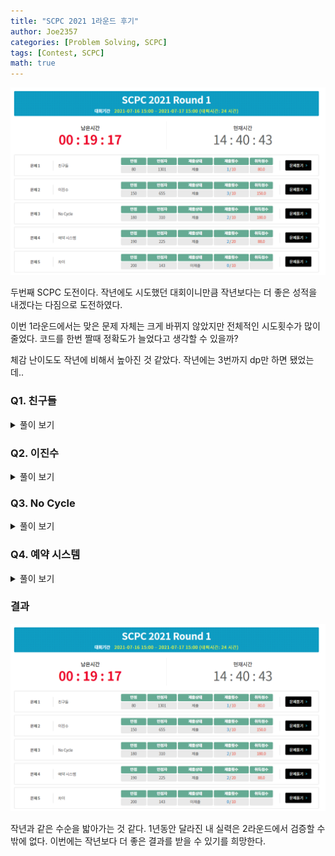 ```yaml
---
title: "SCPC 2021 1라운드 후기"
author: Joe2357
categories: [Problem Solving, SCPC]
tags: [Contest, SCPC]
math: true
---
```


![scpc 1round_1](https://github.com/Joe2357/Joe2357.github.io/blob/main/assets/img/post/review/scpc/2021/scpc_1.png?raw=true)

두번째 SCPC 도전이다. 작년에도 시도했던 대회이니만큼 작년보다는 더 좋은 성적을 내겠다는 다짐으로 도전하였다.

이번 1라운드에서는 맞은 문제 자체는 크게 바뀌지 않았지만 전체적인 시도횟수가 많이 줄었다. 코드를 한번 짤때 정확도가 늘었다고 생각할 수 있을까?

체감 난이도도 작년에 비해서 높아진 것 같았다. 작년에는 3번까지 dp만 하면 됐었는데..

### Q1. 친구들

<details markdown="1"><summary>풀이 보기</summary>

> 시도 횟수 : 1 / 10  
> 점수 : Pass ( 80 / 80, 0.18134 )

#### 풀이

문제를 처음 보자마자 유니온파인드 문제임을 직감했다. 한 사람이 "이 사람과 나는 친구관계다" 라는 정보를 담은 배열이 주어지고, 그것은 단방향이어도 상관없으므로, 정보가 주어질 때마다 두개의 집합을 합쳐 친구관계를 모아버리면 된다. 끝까지 수행한 이후 남는 집합의 개수가 정답이 된다.

다른 풀이로는 dfs를 이용한 visit를 이용하는 방법이 있다고 한다. 내 방식보다 훨씬 빠른 수행시간을 보일 수 있을 것 같은데, 이후에 재시도할 때 시도해봐야겠다.

#### 소스코드

```c
#include <stdio.h>

typedef char bool;
const bool true = 1;
const bool false = 0;
#define MAX (int)(1e5 + 1)

int parent[MAX];
int input[MAX];
int result;

int find(int x) {
    if (parent[x] == x) {
        return x;
    } else {
        return parent[x] = find(parent[x]);
    }
}

bool merge(int a, int b) {
    int x = find(a), y = find(b);
    if (x == y) {
        return false;
    } else {
        if (x > y) {
            parent[a] = parent[x] = y;
        } else {
            parent[b] = parent[y] = x;
        }
        return true;
    }
}

int main() {
    int testcase;
    scanf("%d", &testcase);
    for (int T = 1; T <= testcase; ++T) {
        int n;
        scanf("%d", &n);
        result = n;
        for (int i = 1; i <= n; ++i) {
            parent[i] = i;
            scanf("%d", input + i);
        }

        for (int i = 1; i <= n; ++i) {
            if (i + input[i] <= n) {
                result -= merge(i, i + input[i]);
            }
        }

        printf("Case #%d\n%d\n", T, result);
    }
    return 0;
}
```

</details>

### Q2. 이진수

<details markdown="1"><summary>풀이 보기</summary>

> 시도 횟수 : 3 / 10  
> 점수 : Pass ( 150 / 150, 0.03875 )

#### 풀이

정확한 풀이방식이 떠오르지 않는다. 수많은 if문에서 볼 수 있듯이, case work로 풀어낸 문제이다.

우선 문제 조건에 따라 정답을 도출하는 경우를 2가지로 나눌 수 있다.

1. $t$가 $n$의 절반보다 작거나 같은 경우
2. $t$가 $n$의 절반보다 큰 경우



우선 1번 상황에서의 풀이 방식은 아래와 같다.

- B의 배열의 값에 따라 A의 배열 값이 정해지는 구간이 존재한다. 그 부분은 값을 미리 지정한다. ( 첫 2개의 for문 )
- 다음으로는 배열을 모두 순회하며 값을 지정한다.
  - 만약 B의 배열 값이 $0$이라면 A에서 그 부분을 지정하는 모든 부분의 값은 $0$이어야한다. ( 다만 범위를 벗어나는 경우 런타임 에러 방지를 위해 미리 범위를 판단한 후 접근하자 )
  - 만약 B의 배열 값이 $1$이라면 그곳을 지정하는 A의 배열 2개의 부분은 아래와 같은 절차를 따른다.
    - 만약 어느 한쪽이 사용 불가능한 위치라면, 다른 부분의 배열 값은 $1$이어야 한다.
    - 만약 어느 한쪽의 배열 값이 $0$으로 지정되었다면, 다른 부분의 배열 값은 $1$이어야 한다.
    - 만약 어느 한쪽의 배열 값이 $1$로 지정되었다면, 다른 부분의 배열 값은 우선 Unknown으로 지정되있는 채로 넘긴다.
    - 만약 두 부분 모두 Unknown이라면 뒷부분의 가능성을 염두에 두고 아래 절차를 따른다.
      - 뒷부분을 이용하여 B의 값을 만드는 부분의 배열 값이 $1$인 경우 뒷부분에 $1$을 제공함으로써 문제의 조건인 **정답 문자열은 항상 최소여야한다**를 유지한다.
      - 만약 뒷부분에서 $0$이 나와 뒤에 $1$을 추가할 수 없는 경우 앞부분에 $1$을 지정한다.



다음으로 2번 상황에서의 풀이 방식은 아래와 같다.

- B의 배열의 값에 따라 A의 배열 값이 정해지는 구간이 존재한다. 그 부분은 값을 미리 지정한다. ( 첫 2개의 for문 )
- 그 이외의 부분은 모두 $0$이어야한다. ( 지정할 수 있는 부분이 없음 )



시도횟수가 3번인데, 처음 2번 경우에서 초반에 모든 정답을 Unknown으로 지정해주는데, 이후 단계에서 이것을 Zero로 바꾸지 않아 `222222`와 같은 답이 출력되어 생긴 문제였다.

#### 소스코드

```c
#include <stdio.h>

typedef char bool;
const bool true = 1;
const bool false = 0;
#define MAX (int)(5e4 + 1)

#define ZERO '0'
#define ONE '1'
#define UNKNOWN '2'

int n;
char A[MAX];
char B[MAX];

bool canPlace(int x) {
    return (0 <= x && x < n);
}

int main() {
    int testcase;
    scanf("%d", &testcase);
    for (int T = 1; T <= testcase; ++T) {
        int t;
        scanf("%d %d", &n, &t);
        scanf("%s", B);
        A[n] = '\0';
        for (int i = 0; i < n; ++i) {
            A[i] = UNKNOWN;
        }

        if (2 * t <= n) {
            for (int i = 0; i < t; ++i) {
                A[i + t] = B[i];
            }
            for (int i = n - t; i < n; ++i) {
                A[i - t] = B[i];
            }
            for (int i = t; i < n - t; ++i) {
                if (B[i] == ZERO) {
                    if (canPlace(i + t)) {
                        A[i + t] = ZERO;
                    }
                    if (canPlace(i - t)) {
                        A[i - t] = ZERO;
                    }
                } else {
                    if (canPlace(i - t)) {
                        if (canPlace(i + t)) {
                            if (A[i + t] == ZERO) {
                                A[i - t] = ONE;
                            } else if (A[i + t] == ONE) {
                            } else {
                                if (A[i - t] == ZERO) {
                                    A[i + t] = ONE;
                                } else if (A[i - t] == ONE) {
                                } else {
                                    int temp = i + 2 * t;
                                    if (!canPlace(temp) || B[temp] == ONE) {
                                        A[i + t] = ONE, A[i - t] = ZERO;
                                    } else {
                                        A[i + t] = ZERO, A[i - t] = ONE;
                                    }
                                }
                            }
                        } else {
                            A[i - t] = ONE;
                        }
                    } else {
                        A[i + t] = ONE;
                    }
                }
            }
            //printf("t : %s\n", A);
            for (int i = 0; i < n; ++i) {
                if (A[i] == UNKNOWN) {
                    A[i] = ZERO;
                }
            }
        } else {
            for (int i = t; i < n; ++i) {
                A[i - t] = B[i];
            }
            for (int i = 0; i < n - t; ++i) {
                A[i + t] = B[i];
            }
            for (int i = 0; i < n; ++i) {
                if (A[i] == UNKNOWN) {
                    A[i] = ZERO;
                }
            }
        }

        printf("Case #%d\n%s\n", T, A);
    }
    return 0;
}
```

</details>

### Q3. No Cycle

<details markdown="1"><summary>풀이 보기</summary>

> 시도 횟수 : 2 / 10  
> 점수 : Pass ( 180 / 180, 0.60013 )

#### 풀이

사이클이 생기지 않도록 간선의 방향을 정하는 문제이다.

이 풀이에서 사용하는 기본적인 알고리즘은 '플로이드-와샬' 알고리즘을 개량한 것이다. bool 형식의 matrix는 2차원 배열로 지정하고, 아래와 같은 의미를 가지고 있게 설계했다.

- matrix\[i\]\[j\]가 $0$이라면, i -> j 로 가는 경로가 존재하지 않는다.
- matrix\[i\]\[j\]가 $1$이라면, i -> j 로 가는 경로가 존재한다.

풀이법은 아래와 같은 순서를 따랐다.

- 먼저 matrix 배열을 초기화한다. 모든 위치에서 다른 위치로 가는 경우는 존재하지 않고, 자신으로 가는 경로는 존재한다고 지정한다.
- 이미 방향이 지정된 간선들을 입력받는다. 그 간선들에 대해서는 matrix의 값을 업데이트한다.
- 방향이 지정되지 않은 간선들의 입력을 받는다. 그 중에서 **이미 간선의 방향이 정해져야하는 간선들의 값은 미리 지정한다**. 이 값은 ret 문자열에 지정해둔다.
- matrix의 값을 모두 업데이트한다. i -> j 로 가는 경로가 있다면 모든 부분의 값을 true로 바꿔주어야한다.
- 방향이 지정되지 않은 간선이 존재하는 경우 계속 반복한다.
  - 모든 간선에 대해서 방향이 지정 가능한지 판단한다. 판단하는 방법은 <u>반대의 간선을 추가하면 사이클이 발생하는가</u>에 대한 여부이다.
  - 만약 한번의 반복에서 방향이 지정되는 간선이 없는 경우, 두 개의 집합이 서로 묶이지 않은 경우이고, 이 경우에는 아무 간선이나 아무 방향으로 설치하더라도 사이클이 발생하지 않는다. 문제에서 주어진 조건에서 정답 문자열은 항상 최소의 값을 가져야하므로, **방향이 지정되지 않은 가장 빠른 간선의 방향을 정방향으로 지정**하는 것으로 조건을 유지하자.
    - 이 때 지정한 간선에 의해 matrix의 값이 바뀌어야하므로 추가로 업데이트해준다.
- 전체 결과를 출력한다.

시간초가 $O(n^3)$에 돌아가지 않을 것이라는 편견에 사로잡혀 바로 시도하지 않았는데, 이럴줄 알았으면 빠르게 시도하고 4번 문제를 풀었으면 좋은 결과를 가지지 않았을까 후회하고 있다.

#### 소스코드

```c
#include <stdio.h>

typedef struct Path {
    int s, e;
} PT;

typedef char bool;
const bool true = 1;
const bool false = 0;
#define RIGHT '0'
#define BACK '1'
#define UNKNOWN '2'

#define MAX 500 + 1

bool matrix[MAX][MAX + 1];
PT path[2000];
char ret[2001];
int n, m, k;

int main() {
    int testcase;
    scanf("%d", &testcase);
    for (int T = 1; T <= testcase; ++T) {
        scanf("%d %d %d", &n, &m, &k);
        for (int i = 1; i <= n; ++i) {
            for (int j = 1; j <= n; ++j) {
                matrix[i][j] = (i == j);
            }
        }
        for (int i = 0; i < m; ++i) {
            int a, b;
            scanf("%d %d", &a, &b);
            matrix[a][b] = true;
        }
        ret[k] = '\0';
        int unknown = 0;
        for (int i = 0; i < k; ++i) {
            int a, b;
            scanf("%d %d", &a, &b);
            path[i] = (PT){a, b};
            if (matrix[a][b] == true) {
                ret[i] = RIGHT;
            } else if (matrix[b][a] == true) {
                ret[i] = BACK;
            } else {
                ret[i] = UNKNOWN;
                ++unknown;
            }
        }

        for (int i = 1; i <= n; ++i) {
            for (int j = 1; j <= n; ++j) {
                for (int k = 1; k <= n; ++k) {
                    matrix[j][k] |= (matrix[j][i] && matrix[i][k]);
                }
            }
        }

        while (unknown > 0) {
            bool isChanged = false;
            for (int i = 0; i < k; ++i) {
                if (ret[i] == UNKNOWN) {
                    if (matrix[path[i].s][path[i].e] == true) {
                        ret[i] = RIGHT;
                        isChanged = true;
                        --unknown;
                    } else if (matrix[path[i].e][path[i].s] == true) {
                        ret[i] = BACK;
                        isChanged = true;
                        --unknown;
                    } else {
                    }
                }
            }

            if (!isChanged) {
                for (int i = 0; i < k; ++i) {
                    if (ret[i] == UNKNOWN) {
                        --unknown;
                        ret[i] = RIGHT;

                        for (int j = 1; j <= n; ++j) {
                            if (matrix[j][path[i].s] == true) {
                                matrix[j][path[i].e] = true;
                                for (int k = 1; k <= n; ++k) {
                                    if (matrix[path[i].e][k] == true) {
                                        matrix[j][k] = true;
                                    }
                                }
                            }
                        }
                        break;
                    }
                }
            }
        }

        printf("Case #%d\n%s\n", T, ret);
    }
    return 0;
}
```

</details>

### Q4. 예약 시스템

<details markdown="1"><summary>풀이 보기</summary>

> 시도 횟수 : 2 / 10  
> 점수 : Pass ( 88 / 190, 1.23966 )

#### 풀이

전체 테스트케이스는 맞지 못했지만 부분점수를 받은 문제이다. 이 문제의 테스트케이스는 아래와 같았다.

- 모든 손님 집합의 원소 수가 짝수인 경우 ( O )
- 모든 손님 집합의 원소 수가 홀수인 경우 ( O )
- 손님 집합의 원소 수가 섞여있는 경우 ( X )

우선 모든 손님 집합의 정보를 기록한다. 다만 기록하는 과정은 아래와 같다.

- 원소의 개수가 홀수인 경우 / 짝수인 경우를 따로 기록한다.
- 원소의 숫자들을 저장할 때에는 그 중에서 가장 작은 값을 가지는 4개의 수만을 기록한다. 계산에는 이 4개의 숫자만을 사용할 것이다.

이후 먼저 모든 값을 더하여 기록한다. 이 때 짝수는 모든 수를 1번씩, 홀수는 모든 수를 1번씩에 추가로 가장 작은 수를 한번 더 사용해야한다. ( 모양에 따른 추가 간섭 발생 )

이후 모든 홀수원소는 합쳐 짝수 블럭으로 변환하였다. 변환할 때에는 가장 큰 수 2개를 가장자리로 보내고 합쳐서 추가하였다.

이후에는 가장 큰 원소를 가진 2개의 블럭을 가장자리로 보내 결과값을 가장 작게 조절한다. 풀이에는 모든 블럭을 정렬하여 구했다.

홀수 + 짝수의 경우가 제대로 구현되지 않은 것이 만점을 받지 못한 원인인 것 같다. 3번을 빨리 풀었으면 원인을 찾아 시도해볼 수 있었을 것 같은데 많이 아쉽다.

#### 소스코드

```c
#include <stdio.h>

typedef struct Node {
    int minA[4];
} Node;

#define MAX_NUM (int)1e5
#define MAX_GROUP (int)2e4
int input[MAX_NUM];
Node even[MAX_GROUP + 10000];
int even_len;
Node odd[MAX_GROUP];
int odd_len;
int n, m;
long long result;

int cmp1(int* a, int* b) {
    return *a > *b;
}
int cmp2(Node* a, Node* b) {
    return (a->minA[2] + a->minA[3]) > (b->minA[2] + b->minA[3]);
}

int main() {
    int testcase;
    scanf("%d", &testcase);
    for (int T = 1; T <= testcase; ++T) {
        scanf("%d %d", &n, &m);
        result = 0, even_len = 0, odd_len = 0;
        for (int i = 0; i < n; ++i) {
            int a;
            scanf("%d", &a);
            for (int j = 0; j < a; ++j) {
                scanf("%d", input + j);
            }
            qsort(input, a, sizeof(int), cmp1);
            if (a & 1) {
                odd[odd_len++] = (Node){ {input[0], input[1], input[2], input[3]} };
                result += (input[0] + input[1] + input[2] + input[3]);
                result += input[0];
            } else {
                even[even_len++] = (Node){ {input[0], input[1], input[2], input[3]} };
                result += (input[0] + input[1] + input[2] + input[3]);
            }
        }
        qsort(odd, odd_len, sizeof(Node), cmp2);
        int temp = odd_len >> 1;
        for (int i = 0; i < temp; ++i) {
            input[0] = odd[i].minA[2], input[1] = odd[i].minA[3], input[2] = odd[odd_len - i - 1].minA[2], input[3] = odd[odd_len - i - 1].minA[3];
            qsort(input, 4, sizeof(int), cmp1);
            even[even_len++] = (Node){ {input[0], input[1], input[2], input[3]} };
        }

        if (even_len == 1) {
            result -= (even[0].minA[0] + even[0].minA[1] + even[0].minA[2] + even[0].minA[3]);
        } else {
            qsort(even, even_len, sizeof(Node), cmp2);
            result -= (even[even_len - 1].minA[3] + even[even_len - 1].minA[2] + even[even_len - 2].minA[3] + even[even_len - 2].minA[2]);
        }
        printf("Case #%d\n%lld\n", T, result);
    }
    return 0;
}
```

</details>

### 결과

![scpc 1round_2](https://github.com/Joe2357/Joe2357.github.io/blob/main/assets/img/post/review/scpc/2021/scpc_1.png?raw=true)

작년과 같은 수순을 밟아가는 것 같다. 1년동안 달라진 내 실력은 2라운드에서 검증할 수밖에 없다. 이번에는 작년보다 더 좋은 결과를 받을 수 있기를 희망한다.

